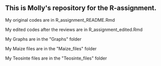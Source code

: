## This is Molly's repository for the R-assignment.

My original codes are in R_assignment_README.Rmd 

My edited codes after the reviews are in R_assignment_edited.Rmd

My Graphs are in the "Graphs" folder

My Maize files are in the "Maize_files" folder

My Teosinte files are in the "Teosinte_files" folder
